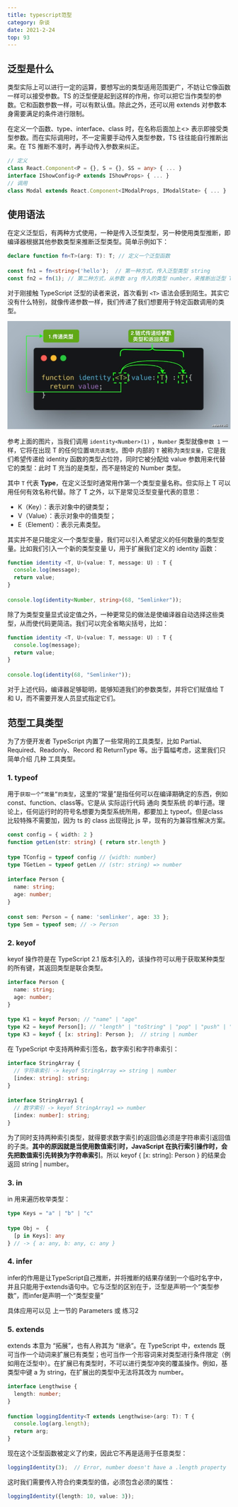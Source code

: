 ```yaml
---
title: typescript范型
category: 杂谈
date: 2021-2-24
top: 93
---
```



## 泛型是什么

类型实际上可以进行一定的运算，要想写出的类型适用范围更广，不妨让它像函数一样可以接受参数。TS 的泛型便是起到这样的作用，你可以把它当作类型的参数。它和函数参数一样，可以有默认值。除此之外，还可以用 extends 对参数本身需要满足的条件进行限制。

在定义一个函数、type、interface、class 时，在名称后面加上<> 表示即接受类型参数。而在实际调用时，不一定需要手动传入类型参数，TS 往往能自行推断出来。在 TS 推断不准时，再手动传入参数来纠正。

```ts
// 定义
class React.Component<P = {}, S = {}, SS = any> { ... }
interface IShowConfig<P extends IShowProps> { ... }
// 调用
class Modal extends React.Component<IModalProps, IModalState> { ... }
```

## 使用语法

在定义泛型后，有两种方式使用，一种是传入泛型类型，另一种使用类型推断，即编译器根据其他参数类型来推断泛型类型。简单示例如下：
```ts
declare function fn<T>(arg: T): T; // 定义一个泛型函数

const fn1 = fn<string>('hello');  // 第一种方式，传入泛型类型 string
const fn2 = fn(1); // 第二种方式，从参数 arg 传入的类型 number，来推断出泛型 T 的类型是 number
```

对于刚接触 TypeScript 泛型的读者来说，首次看到 `<T>` 语法会感到陌生。其实它没有什么特别，就像传递参数一样，我们传递了我们想要用于特定函数调用的类型。

![](../../assets/杂谈/typescript2.png)

参考上面的图片，当我们调用 `identity<Number>(1)` ，`Number` 类型就像`参数 1` 一样，它将在出现 T 的任何位置`填充该类型`。图中 <T> 内部的 `T` 被称为`类型变量`，它是我们希望传递给 identity 函数的类型占位符，同时它被分配给 value 参数用来代替它的类型：此时 T 充当的是类型，而不是特定的 Number 类型。

其中 `T` 代表 **Type**，在定义泛型时通常用作第一个类型变量名称。但实际上 T 可以用任何有效名称代替。除了 T 之外，以下是常见泛型变量代表的意思：

- K（Key）：表示对象中的键类型；
- V（Value）：表示对象中的值类型；
- E（Element）：表示元素类型。

其实并不是只能定义一个类型变量，我们可以引入希望定义的任何数量的类型变量。比如我们引入一个新的类型变量 U，用于扩展我们定义的 identity 函数：

```ts
function identity <T, U>(value: T, message: U) : T {
  console.log(message);
  return value;
}

console.log(identity<Number, string>(68, "Semlinker"));
```

除了为类型变量显式设定值之外，一种更常见的做法是使编译器自动选择这些类型，从而使代码更简洁。我们可以完全省略尖括号，比如：

```ts
function identity <T, U>(value: T, message: U) : T {
  console.log(message);
  return value;
}

console.log(identity(68, "Semlinker"));
```

对于上述代码，编译器足够聪明，能够知道我们的参数类型，并将它们赋值给 T 和 U，而不需要开发人员显式指定它们。

## 范型工具类型

为了方便开发者 TypeScript 内置了一些常用的工具类型，比如 Partial、Required、Readonly、Record 和 ReturnType 等。出于篇幅考虑，这里我们只简单介绍 几种 工具类型。

### 1. typeof

用于`获取一个“常量”的类型`，这里的“常量”是指任何可以在编译期确定的东西，例如const、function、class等。它是从 实际运行代码  通向 类型系统 的单行道。理论上，任何运行时的符号名想要为类型系统所用，都要加上 typeof。但是class 比较特殊不需要加，因为 ts 的 class 出现得比 js 早，现有的为兼容性解决方案。

```ts
const config = { width: 2 }
function getLen(str: string) { return str.length }

type TConfig = typeof config // {width: number}
type TGetLen = typeof getLen // (str: string) => number

interface Person {
  name: string;
  age: number;
}

const sem: Person = { name: 'semlinker', age: 33 };
type Sem = typeof sem; // -> Person

```

### 2. keyof

keyof 操作符是在 TypeScript 2.1 版本引入的，该操作符可以用于获取某种类型的所有键，其返回类型是联合类型。

```ts
interface Person {
  name: string;
  age: number;
}

type K1 = keyof Person; // "name" | "age"
type K2 = keyof Person[]; // "length" | "toString" | "pop" | "push" | "concat" | "join" 
type K3 = keyof { [x: string]: Person };  // string | number

```

在 TypeScript 中支持两种索引签名，数字索引和字符串索引：

```ts
interface StringArray {
  // 字符串索引 -> keyof StringArray => string | number
  [index: string]: string; 
}

interface StringArray1 {
  // 数字索引 -> keyof StringArray1 => number
  [index: number]: string;
}
```

为了同时支持两种索引类型，就得要求数字索引的返回值必须是字符串索引返回值的子类。**其中的原因就是当使用数值索引时，JavaScript 在执行索引操作时，会先把数值索引先转换为字符串索引**。所以 keyof { [x: string]: Person } 的结果会返回 string | number。



### 3. in

in 用来遍历枚举类型：

```ts
type Keys = "a" | "b" | "c"

type Obj =  {
  [p in Keys]: any
} // -> { a: any, b: any, c: any }
```

### 4. infer

infer的作用是让TypeScript自己推断，并将推断的结果存储到一个临时名字中，并且只能用于extends语句中。它与泛型的区别在于，泛型是声明一个“类型参数”，而infer是声明一个“类型变量”

具体应用可以见 上一节的 Parameters 或 练习2

### 5. extends

extends 本意为 “拓展”，也有人称其为 “继承”。在 TypeScript 中，extends 既可当作一个动词来扩展已有类型；也可当作一个形容词来对类型进行条件限定（例如用在泛型中）。在扩展已有类型时，不可以进行类型冲突的覆盖操作。例如，基类型中键 a 为 string，在扩展出的类型中无法将其改为 number。

```ts
interface Lengthwise {
  length: number;
}

function loggingIdentity<T extends Lengthwise>(arg: T): T {
  console.log(arg.length);
  return arg;
}
```

现在这个泛型函数被定义了约束，因此它不再是适用于任意类型：

```ts
loggingIdentity(3);  // Error, number doesn't have a .length property
```

这时我们需要传入符合约束类型的值，必须包含必须的属性：

```ts
loggingIdentity({length: 10, value: 3});
```


